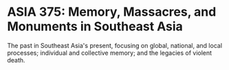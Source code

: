 # ASIA 375: Memory, Massacres, and Monuments in Southeast Asia

The past in Southeast Asia's present, focusing on global, national, and local processes; individual and collective memory; and the legacies of violent death.